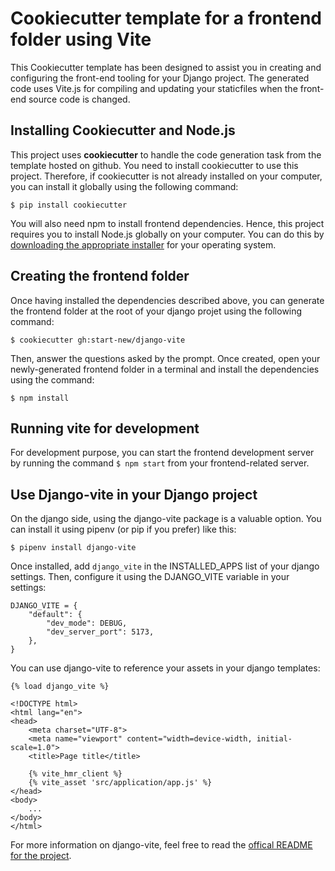 # Cookiecutter template for a frontend folder using Vite

This Cookiecutter template has been designed to assist you in creating and configuring the front-end tooling for your Django project. The generated code uses Vite.js for compiling and updating your staticfiles when the front-end source code is changed.

## Installing Cookiecutter and Node.js

This project uses **cookiecutter** to handle the code generation task from the template hosted on github. You need to install cookiecutter to use this project. Therefore, if cookiecutter is not already installed on your computer, you can install it globally using the following command:

```
$ pip install cookiecutter
```

You will also need npm to install frontend dependencies. Hence, this project requires you to install Node.js globally on your computer. You can do this by [downloading the appropriate installer](https://nodejs.org/en/download/current) for your operating system. 

## Creating the frontend folder

Once having installed the dependencies described above, you can generate the frontend folder at the root of your django projet using the following command:

```
$ cookiecutter gh:start-new/django-vite
```

Then, answer the questions asked by the prompt. Once created, open your newly-generated frontend folder in a terminal and install the dependencies using the command:

```
$ npm install
```

## Running vite for development

For development purpose, you can start the frontend development server by running the command `$ npm start` from your frontend-related server.

## Use Django-vite in your Django project

On the django side, using the django-vite package is a valuable option. You can install it using pipenv (or pip if you prefer) like this:

```
$ pipenv install django-vite
```

Once installed, add `django_vite` in the INSTALLED_APPS list of your django settings. Then, configure it using the
DJANGO_VITE variable in your settings:

```
DJANGO_VITE = {
    "default": {
        "dev_mode": DEBUG,
        "dev_server_port": 5173,
    },
}
```

You can use django-vite to reference your assets in your django templates:

```
{% load django_vite %}

<!DOCTYPE html>
<html lang="en">
<head>
    <meta charset="UTF-8">
    <meta name="viewport" content="width=device-width, initial-scale=1.0">
    <title>Page title</title>

    {% vite_hmr_client %}
    {% vite_asset 'src/application/app.js' %}
</head>
<body>
    ...
</body>
</html>
```

For more information on django-vite, feel free to read the [offical README for the project](https://github.com/MrBin99/django-vite/blob/3.0.0/README.md).

